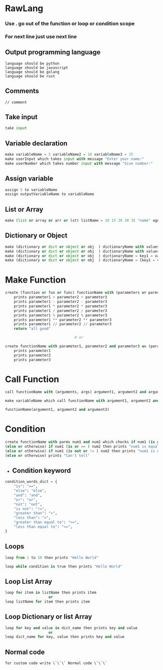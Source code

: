 # RawLang 

### Use . go out of the function or loop or condition scope 
### For next line just use next line 

## Output programming language

```
language should be python 
language should be javascript
language should be golang
language should be rust 
```
## Comments
```
// comment
```
## Take input
```python 
take input
```
## Variable declaration
``` python
make variableName = 5 variableName2 = 10 variableName3 = 15
make userInput which takes input with message "Enter your name:"
make userNumber which takes number input with message "Give number:"
``` 

## Assign variable 
``` python
assign 5 to variableName
assign outputVariableName to variableName
```

## List or Array
``` python
make (list or array or arr or lst) listName = 10 15 20 30 35 "name" age "class"

```

## Dictionary or Object

``` python
make (dictionary or dict or object or obj  ) dictionaryName with values key1 = value1, key2 = value2, key3 = value3 and key4 = value4 .
make (dictionary or dict or object or obj  ) dictionaryName with values [key1 = value1, key2 = value2, key3 = value3 and key4 = value4] .
make (dictionary or dict or object or obj  ) dictionaryName = key1 = value1, key2 = value2, key3 = value3 and key4 = value4 .
make (dictionary or dict or object or obj  ) dictionaryName = [key1 = value1, key2 = value2, key3 = value3 and key4 = value4] .
``` 

# Make Function
``` python
create (function or fun or func) functionName with (parameters or parms) parameter1, parameter2 and parameter3 which 
    prints parameter1 + parameter2 + parameter3
    prints parameter1 - parameter2 - parameter3
    prints parameter1 * parameter2 * parameter3
    prints parameter1 / parameter2 / parameter3
    prints parameter1 % parameter2 % parameter3
    prints parameter1 ** parameter2 ** parameter3
    prints parameter1 // parameter2 // parameter3
    return "all good"

                                # or 

create functionName with parameter1, parameter2 and parameter3 as (parameters or parms) which 
    prints parameter1
    prints parameter2
    prints parameter3

```

# Call Function
``` python
call functionName with (arguments, args) argument1, argument2 and argument3 then assign the output to outputVariableName

make variableName which call functionName with argument1, argument2 and argument3 (arguments, args) 

functionName(argument1, argument2 and argument3)
```

# Condition
``` python
create functionName with parms num1 and num2 which checks if num1 (is greater than or > )num2 then prints "num1 is greater than num2"
(else or otherwise) if num1 (is or == ) num2 then prints "num1 is equal to num2"
(else or otherwise) if num1 (is not or != ) num2 then prints "num1 is not equal to num2"
(else or otherwise) prints "Can't tell"
```
- ## Condition keyword
```python
condition_words_dict = {
    "is": "==",
    "else": "else",
    "and": "and",
    "or": "or",
    "not": "not",
    "is not": "!=",
    "greater than": ">",
    "less than": "<",
    "greater than equal to": ">=",
    "less than equal to": "<=",
}
```

## Loops
``` python
loop from 1 to 10 then prints "Hello World"

loop while condition is true then prints "Hello World"

```

## Loop List Array

```python
loop for item in listName then prints item
                    or 
loop listName for item then prints item
```
## Loop Dictionary or list  Array
```python
loop for key and value in dict_name then prints key and value
                    or
loop dict_name for key, value then prints key and value
```

## Normal code 
```
for custom code write \`\`\` Normal code \`\`\`
```
